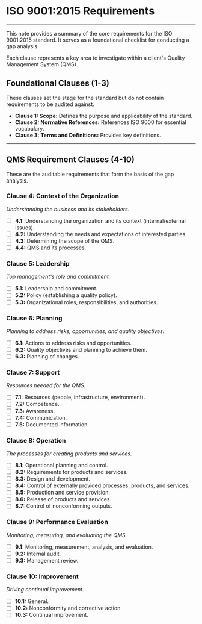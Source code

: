 # ISO 9001:2015 Requirements

---

This note provides a summary of the core requirements for the ISO 9001:2015 standard. It serves as a foundational checklist for conducting a gap analysis.

Each clause represents a key area to investigate within a client's Quality Management System (QMS).

## Foundational Clauses (1-3)

These clauses set the stage for the standard but do not contain requirements to be audited against.

-   **Clause 1: Scope:** Defines the purpose and applicability of the standard.
-   **Clause 2: Normative References:** References ISO 9000 for essential vocabulary.
-   **Clause 3: Terms and Definitions:** Provides key definitions.

---

## QMS Requirement Clauses (4-10)

These are the auditable requirements that form the basis of the gap analysis.

### Clause 4: Context of the Organization
*Understanding the business and its stakeholders.*

-   [ ] **4.1:** Understanding the organization and its context (internal/external issues).
-   [ ] **4.2:** Understanding the needs and expectations of interested parties.
-   [ ] **4.3:** Determining the scope of the QMS.
-   [ ] **4.4:** QMS and its processes.

### Clause 5: Leadership
*Top management's role and commitment.*

-   [ ] **5.1:** Leadership and commitment.
-   [ ] **5.2:** Policy (establishing a quality policy).
-   [ ] **5.3:** Organizational roles, responsibilities, and authorities.

### Clause 6: Planning
*Planning to address risks, opportunities, and quality objectives.*

-   [ ] **6.1:** Actions to address risks and opportunities.
-   [ ] **6.2:** Quality objectives and planning to achieve them.
-   [ ] **6.3:** Planning of changes.

### Clause 7: Support
*Resources needed for the QMS.*

-   [ ] **7.1:** Resources (people, infrastructure, environment).
-   [ ] **7.2:** Competence.
-   [ ] **7.3:** Awareness.
-   [ ] **7.4:** Communication.
-   [ ] **7.5:** Documented information.

### Clause 8: Operation
*The processes for creating products and services.*

-   [ ] **8.1:** Operational planning and control.
-   [ ] **8.2:** Requirements for products and services.
-   [ ] **8.3:** Design and development.
-   [ ] **8.4:** Control of externally provided processes, products, and services.
-   [ ] **8.5:** Production and service provision.
-   [ ] **8.6:** Release of products and services.
-   [ ] **8.7:** Control of nonconforming outputs.

### Clause 9: Performance Evaluation
*Monitoring, measuring, and evaluating the QMS.*

-   [ ] **9.1:** Monitoring, measurement, analysis, and evaluation.
-   [ ] **9.2:** Internal audit.
-   [ ] **9.3:** Management review.

### Clause 10: Improvement
*Driving continual improvement.*

-   [ ] **10.1:** General.
-   [ ] **10.2:** Nonconformity and corrective action.
-   [ ] **10.3:** Continual improvement.
